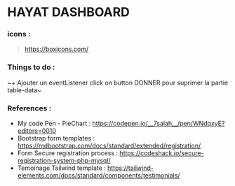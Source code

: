 # HAYAT DASHBOARD

### icons : 
> https://boxicons.com/

### Things to do : 

~+ Ajouter un eventListener click on button DONNER pour suprimer la partie table-data~

### References : 

+ My code Pen - PieChart : https://codepen.io/__7salah__/pen/WNdqxyE?editors=0010
+ Bootstrap form templates : https://mdbootstrap.com/docs/standard/extended/registration/
+ Form Secure registration process : https://codeshack.io/secure-registration-system-php-mysql/
+ Temoinage Tailwind template : https://tailwind-elements.com/docs/standard/components/testimonials/
